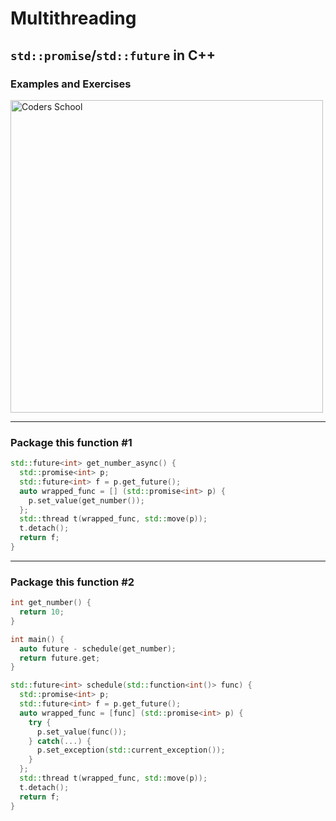<!-- .slide: data-background="#111111" -->

# Multithreading

## `std::promise`/`std::future` in C++

### Examples and Exercises

<a href="https://coders.school">
    <img width="500" data-src="../coders_school_logo.png" alt="Coders School" class="plain">
</a>

___

### Package this function #1

```c++
std::future<int> get_number_async() {
  std::promise<int> p;
  std::future<int> f = p.get_future();
  auto wrapped_func = [] (std::promise<int> p) {
    p.set_value(get_number());
  };
  std::thread t(wrapped_func, std::move(p));
  t.detach();
  return f;
}
```

___
<!-- .slide: style="font-size: .85em" -->

### Package this function #2

```c++
int get_number() {
  return 10;
}

int main() {
  auto future - schedule(get_number);
  return future.get;
}

std::future<int> schedule(std::function<int()> func) {
  std::promise<int> p;
  std::future<int> f = p.get_future();
  auto wrapped_func = [func] (std::promise<int> p) {
    try {
      p.set_value(func());
    } catch(...) {
      p.set_exception(std::current_exception());
    }
  };
  std::thread t(wrapped_func, std::move(p));
  t.detach();
  return f;
}
```
